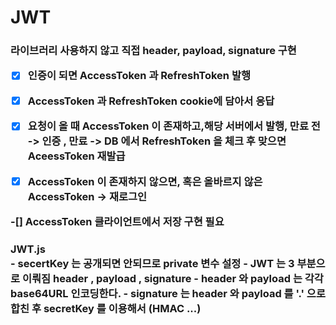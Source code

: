 # JWT <br>

<h3> 라이브러리 사용하지 않고 직접 header, payload, signature 구현<br>

  -[X] 인증이 되면 AccessToken 과 RefreshToken 발행

  -[X] AccessToken 과 RefreshToken cookie에 담아서 응답

  -[X] 요청이 올 때 AccessToken 이 존재하고,해당 서버에서 발행,  만료 전 -> 인증 , 만료 -> DB 에서 RefreshToken 을 체크 후 맞으면 AceessToken 재발급

  -[X] AccessToken 이 존재하지 않으면, 혹은 올바르지 않은 AccessToken -> 재로그인

  -[] AccessToken 클라이언트에서 저장 구현 필요

<h3>JWT.js<br>
  - secertKey 는 공개되면 안되므로 private 변수 설정
  - JWT 는 3 부분으로 이뤄짐 header , payload , signature
  - header 와 payload 는 각각 base64URL 인코딩한다.
  - signature 는 header 와 payload 를 '.' 으로 합친 후 secretKey 를 이용해서 (HMAC ...)

